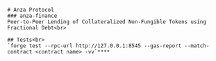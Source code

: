     # Anza Protocol
    ### anza-finance
    Peer-to-Peer Lending of Collateralized Non-Fungible Tokens using Fractional Debt<br>
    
    ## Tests<br>
    `forge test --rpc-url http://127.0.0.1:8545 --gas-report --match-contract <contract name> -vv`****